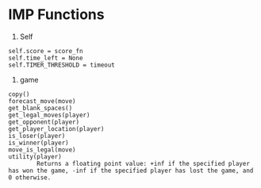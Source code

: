 # IMP Functions

1. Self
```self.search_depth = search_depth 
self.score = score_fn
self.time_left = None
self.TIMER_THRESHOLD = timeout
```
1. game
```apply_move(move)
copy()
forecast_move(move)
get_blank_spaces()
get_legal_moves(player)
get_opponent(player)
get_player_location(player)   
is_loser(player)
is_winner(player)
move_is_legal(move)
utility(player)
        Returns a floating point value: +inf if the specified player has won the game, -inf if the specified player has lost the game, and 0 otherwise.
```
        
